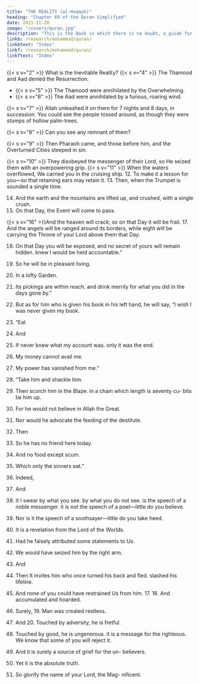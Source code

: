```yaml
---
title: "THE REALITY (al-Haqqah)"
heading: "Chapter 69 of the Quran Simplified"
date: 2021-11-20
image: "/covers/quran.jpg"
description: "This is the Book in which there is no doubt, a guide for the righteous."
linkb: /research/mohammad/quran/
linkbtext: "Index"
linkf: /research/mohammad/quran/
linkftext: "Index"
---
```



{{< s v="2" >}}  What is the Inevitable Reality?
{{< s v="4" >}} The Thamood and Aad denied the Resurrection<!-- Catastrophe -->.
- {{< s v="5" >}} The Thamood were annihilated by the Overwhelming.
- {{< s v="6" >}} The Aad were annihilated by a furious, roaring wind.

{{< s v="7" >}} Allah unleashed it on them for 7 nights and 8 days, in succession. You could see
the people tossed around, as though they were stumps of hollow palm-trees.

{{< s v="8" >}} Can you see any remnant of them?

{{< s v="9" >}}  Then Pharaoh came, and those before him, and the Overturned Cities steeped in sin. 

{{< s v="10" >}} They disobeyed the messenger of their Lord, so He seized them with an overpowering grip.
{{< s v="11" >}}  When the waters overflowed, We carried you in the cruising ship.
12. To make it a lesson for you—so that retaining ears may retain it.
13. Then, when the Trumpet is sounded a single time.

14. And the earth and the mountains are lifted up, and crushed, with a single crush.
15. On that Day, the Event will come to pass.

{{< s v="16" >}}And the heaven will crack; so on that Day it will be frail.
17. And the angels will be ranged around its borders, while eight will be carrying the
Throne of your Lord above them that Day. 

18. On that Day you will be exposed, and no secret of yours will remain hidden. knew I would be held accountable.”

21. So he will be in pleasant living.
22. In a lofty Garden.
23. Its pickings are within reach. and drink merrily for what you did in
the days gone by.”

25. But as for him who is given his book in his left hand, he will say, “I wish I was never
given my book.

24. “Eat
26. And
27. If
never knew what my account was.
only it was the end.
28. My money cannot avail me.
29. My power has vanished from me.”
30. “Take
him and shackle him.
31. Then
scorch him in the Blaze.
in a chain which length is seventy cu-
bits tie him up.
33. For he would not believe in Allah the
Great.
34. Nor would he advocate the feeding of the
destitute.
32. Then
35. So
he has no friend here today.
36. And
no food except scum.
37. Which
only the sinners eat.”
38. Indeed,
39. And
40. It
I swear by what you see.
by what you do not see.
is the speech of a noble messenger.
it is not the speech of a poet—little do
you believe.
42. Nor is it the speech of a soothsayer—little
do you take heed.
43. It is a revelation from the Lord of the
Worlds.
44. Had he falsely attributed some statements
to Us.
45. We would have seized him by the right
arm.
41. And

46. Then
It invites him who once turned his back
and fled.
slashed his lifeline.
47. And none of you could have restrained Us
from him. 17. 18. And accumulated and hoarded.
48. Surely, 19. Man was created restless.
49. And 20. Touched by adversity, he is fretful.
21. Touched by good, he is ungenerous.
it is a message for the righteous.
We know that some of you will reject
it.
50. And
it is surely a source of grief for the un-
believers.
51. Yet
it is the absolute truth.
52. So glorify the name of your Lord, the Mag-
nificent.



